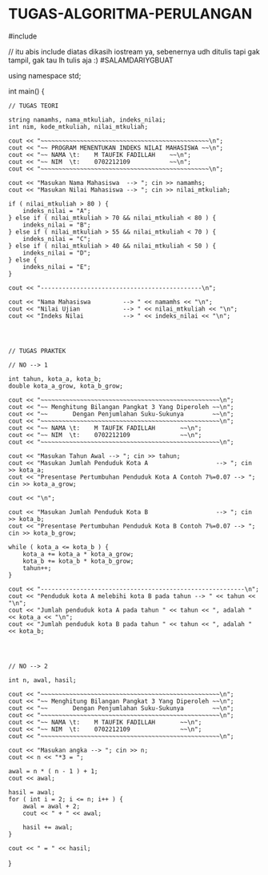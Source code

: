 # TUGAS-ALGORITMA-PERULANGAN

#include<iostream>
  
// itu abis include diatas dikasih iostream ya, sebenernya udh ditulis tapi gak tampil, gak tau lh tulis aja :) #SALAMDARIYGBUAT

using namespace std;

int main() {

	
	// TUGAS TEORI
	
	string namamhs, nama_mtkuliah, indeks_nilai;
	int nim, kode_mtkuliah, nilai_mtkuliah;
	
	cout << "~~~~~~~~~~~~~~~~~~~~~~~~~~~~~~~~~~~~~~~~~~~~~~~\n";
	cout << "~~ PROGRAM MENENTUKAN INDEKS NILAI MAHASISWA ~~\n";
	cout << "~~ NAMA \t:	M TAUFIK FADILLAH    ~~\n";
	cout << "~~ NIM  \t: 	0702212109           ~~\n";
	cout << "~~~~~~~~~~~~~~~~~~~~~~~~~~~~~~~~~~~~~~~~~~~~~~~\n";
	
	cout << "Masukan Nama Mahasiswa  --> "; cin >> namamhs;
	cout << "Masukan Nilai Mahasiswa --> "; cin >> nilai_mtkuliah;
	
	if ( nilai_mtkuliah > 80 ) {
		indeks_nilai = "A";
	} else if ( nilai_mtkuliah > 70 && nilai_mtkuliah < 80 ) {
		indeks_nilai = "B";
	} else if ( nilai_mtkuliah > 55 && nilai_mtkuliah < 70 ) {
		indeks_nilai = "C";
	} else if ( nilai_mtkuliah > 40 && nilai_mtkuliah < 50 ) {
		indeks_nilai = "D";
	} else {
		indeks_nilai = "E";
	}
	
	cout << "---------------------------------------------\n";
	
	cout << "Nama Mahasiswa 		--> " << namamhs << "\n";
	cout << "Nilai Ujian    		--> " << nilai_mtkuliah << "\n";
	cout << "Indeks Nilai   		--> " << indeks_nilai << "\n";

	
	
	
	// TUGAS PRAKTEK

	// NO --> 1 
		
	int tahun, kota_a, kota_b;
	double kota_a_grow, kota_b_grow;
	
	cout << "~~~~~~~~~~~~~~~~~~~~~~~~~~~~~~~~~~~~~~~~~~~~~~~~~~\n";
	cout << "~~ Menghitung Bilangan Pangkat 3 Yang Diperoleh ~~\n";
	cout << "~~       Dengan Penjumlahan Suku-Sukunya        ~~\n";
	cout << "~~~~~~~~~~~~~~~~~~~~~~~~~~~~~~~~~~~~~~~~~~~~~~~~~~\n";
	cout << "~~ NAMA \t:	M TAUFIK FADILLAH       ~~\n";
	cout << "~~ NIM  \t: 	0702212109              ~~\n";
	cout << "~~~~~~~~~~~~~~~~~~~~~~~~~~~~~~~~~~~~~~~~~~~~~~~~~~\n";
	
	cout << "Masukan Tahun Awal --> "; cin >> tahun;
	cout << "Masukan Jumlah Penduduk Kota A 			      --> "; cin >> kota_a;
	cout << "Presentase Pertumbuhan Penduduk Kota A Contoh 7%=0.07 --> "; cin >> kota_a_grow;
	
	cout << "\n";
	
	cout << "Masukan Jumlah Penduduk Kota B 			      --> "; cin >> kota_b;
	cout << "Presentase Pertumbuhan Penduduk Kota B Contoh 7%=0.07 --> "; cin >> kota_b_grow;
	
	while ( kota_a <= kota_b ) {
		kota_a += kota_a * kota_a_grow;
		kota_b += kota_b * kota_b_grow;
		tahun++;
	}
	
	cout << "---------------------------------------------------------\n";
	cout << "Penduduk kota A melebihi kota B pada tahun --> " << tahun << "\n";
	cout << "Jumlah penduduk kota A pada tahun " << tahun << ", adalah " << kota_a << "\n";
	cout << "Jumlah penduduk kota B pada tahun " << tahun << ", adalah " << kota_b;
	
	
	
	
	// NO --> 2

	int n, awal, hasil;	
	
	cout << "~~~~~~~~~~~~~~~~~~~~~~~~~~~~~~~~~~~~~~~~~~~~~~~~~~\n";
	cout << "~~ Menghitung Bilangan Pangkat 3 Yang Diperoleh ~~\n";
	cout << "~~       Dengan Penjumlahan Suku-Sukunya        ~~\n";
	cout << "~~~~~~~~~~~~~~~~~~~~~~~~~~~~~~~~~~~~~~~~~~~~~~~~~~\n";
	cout << "~~ NAMA \t:	M TAUFIK FADILLAH       ~~\n";
	cout << "~~ NIM  \t: 	0702212109              ~~\n";
	cout << "~~~~~~~~~~~~~~~~~~~~~~~~~~~~~~~~~~~~~~~~~~~~~~~~~~\n";
		
	cout << "Masukan angka --> "; cin >> n;
	cout << n << "*3 = ";
	
	awal = n * ( n - 1 ) + 1;
	cout << awal;
	
	hasil = awal;
	for ( int i = 2; i <= n; i++ ) {
		awal = awal + 2;
		cout << " + " << awal;
	
		hasil += awal; 
	}
	
	cout << " = " << hasil;
	
	
	
	
	
	
	
	
	
	
	
	
	
	
	
		
}
	


